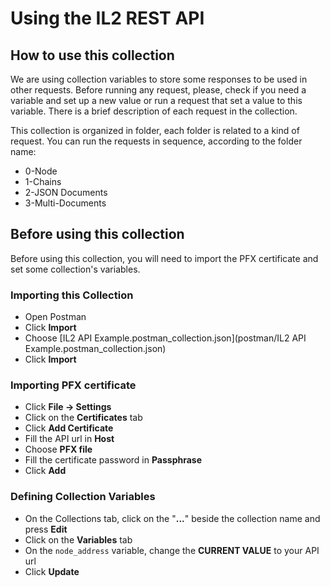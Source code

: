 # Using the IL2 REST API

## How to use this collection

We are using collection variables to store some responses to be used in other requests. Before running any request, please, check if you need a variable and set up a new value or run a request that set a value to this variable. There is a brief description of each request in the collection.

This collection is organized in folder, each folder is related to a kind of request. You can run the requests in sequence, according to the folder name:

* 0-Node
* 1-Chains
* 2-JSON Documents
* 3-Multi-Documents


## Before using this collection

Before using this collection, you will need to import the PFX certificate and set some collection's variables.

### Importing this Collection
* Open Postman
* Click **Import**
* Choose [IL2 API Example.postman_collection.json](postman/IL2 API Example.postman_collection.json)
* Click **Import**

### Importing PFX certificate
* Click **File -> Settings**
* Click on the **Certificates** tab
* Click **Add Certificate**
* Fill the API url in **Host**
* Choose **PFX file**
* Fill the certificate password in **Passphrase**
* Click **Add**

### Defining Collection Variables
* On the Collections tab,  click on the "**...**" beside the collection name and press **Edit**
* Click on the **Variables** tab
* On the `node_address` variable, change the **CURRENT VALUE** to your API url
* Click **Update**


